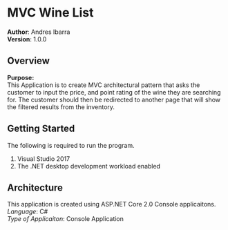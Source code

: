 # MVC Wine List

**Author**: Andres Ibarra <br />
**Version**: 1.0.0

## Overview
<b>Purpose:</b><br />
This Application is to create MVC architectural pattern that asks the customer to input the price, and point rating of the wine they are searching for. The customer should then be redirected to another page that will show the filtered results from the inventory. 

## Getting Started
The following is required to run the program.
1. Visual Studio 2017 
2. The .NET desktop development workload enabled 

## Architecture
This application is created using ASP.NET Core 2.0 Console applicaitons. <br />
*Language*: C# <br />
*Type of Applicaiton*: Console Application <br />
